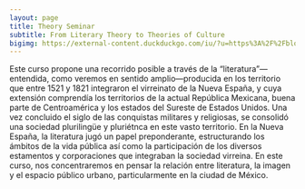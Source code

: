 ```yaml
---
layout: page
title: Theory Seminar
subtitle: From Literary Theory to Theories of Culture
bigimg: https://external-content.duckduckgo.com/iu/?u=https%3A%2F%2Fblogs-images.forbes.com%2Fjonathonkeats%2Ffiles%2F2014%2F09%2F107-1-1928x1940.jpg&f=1&nofb=1
---
```


Este curso propone una recorrido posible a través
de la “literatura”—entendida, como veremos en
sentido amplio—producida en los territorio que
entre 1521 y 1821 integraron el virreinato de la
Nueva España, y cuya extensión comprendía los
territorios de la actual República Mexicana, buena
parte de Centroamérica y los estados del Sureste
de Estados Unidos. Una vez concluido el siglo de las conquistas militares y religiosas, se consolidó una sociedad plurilingüe y pluriétnca en este vasto territorio. En la Nueva España, la literatura jugó un papel preponderante, estructurando los ámbitos de la vida pública así como la participación de los diversos estamentos y corporaciones que integraban la sociedad virreina.
En este curso, nos concentraremos en pensar la relación entre literatura, la imagen y el espacio público urbano, particularmente en la ciudad de México.
